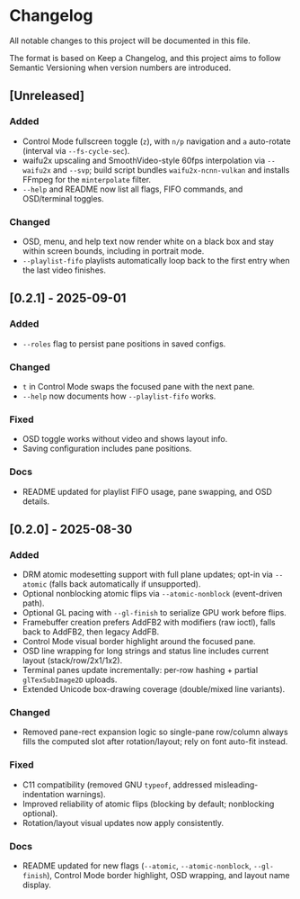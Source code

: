 # Changelog

All notable changes to this project will be documented in this file.

The format is based on Keep a Changelog, and this project aims to follow
Semantic Versioning when version numbers are introduced.

## [Unreleased]

### Added
- Control Mode fullscreen toggle (`z`), with `n/p` navigation and `a` auto-rotate (interval via `--fs-cycle-sec`).
- waifu2x upscaling and SmoothVideo-style 60fps interpolation via `--waifu2x` and `--svp`; build script bundles `waifu2x-ncnn-vulkan` and installs FFmpeg for the `minterpolate` filter.
- `--help` and README now list all flags, FIFO commands, and OSD/terminal toggles.

### Changed
- OSD, menu, and help text now render white on a black box and stay within screen bounds, including in portrait mode.
- `--playlist-fifo` playlists automatically loop back to the first entry when the last video finishes.

## [0.2.1] - 2025-09-01

### Added
- `--roles` flag to persist pane positions in saved configs.

### Changed
- `t` in Control Mode swaps the focused pane with the next pane.
- `--help` now documents how `--playlist-fifo` works.

### Fixed
- OSD toggle works without video and shows layout info.
- Saving configuration includes pane positions.

### Docs
- README updated for playlist FIFO usage, pane swapping, and OSD details.

## [0.2.0] - 2025-08-30

### Added
- DRM atomic modesetting support with full plane updates; opt-in via `--atomic` (falls back automatically if unsupported).
- Optional nonblocking atomic flips via `--atomic-nonblock` (event-driven path).
- Optional GL pacing with `--gl-finish` to serialize GPU work before flips.
- Framebuffer creation prefers AddFB2 with modifiers (raw ioctl), falls back to AddFB2, then legacy AddFB.
- Control Mode visual border highlight around the focused pane.
- OSD line wrapping for long strings and status line includes current layout (stack/row/2x1/1x2).
- Terminal panes update incrementally: per-row hashing + partial `glTexSubImage2D` uploads.
- Extended Unicode box-drawing coverage (double/mixed line variants).

### Changed
- Removed pane-rect expansion logic so single-pane row/column always fills the computed slot after rotation/layout; rely on font auto-fit instead.

### Fixed
- C11 compatibility (removed GNU `typeof`, addressed misleading-indentation warnings).
- Improved reliability of atomic flips (blocking by default; nonblocking optional).
- Rotation/layout visual updates now apply consistently.

### Docs
- README updated for new flags (`--atomic`, `--atomic-nonblock`, `--gl-finish`), Control Mode border highlight, OSD wrapping, and layout name display.

